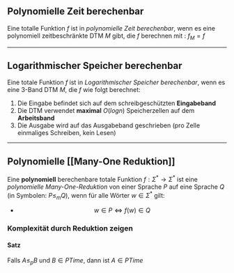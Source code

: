 ## Polynomielle Zeit berechenbar 
Eine totalle Funktion $f$ ist in *polynomielle Zeit berechenbar*, wenn es eine polynomiell zeitbeschränkte DTM $M$ gibt, die $f$ berechnen mit : $f_{M}=f$

---
## Logarithmischer Speicher berechenbar
Eine totale Funktion $f$ ist in *Logarithmischer Speicher berechenbar*, wenn es eine 3-Band DTM $M$, die $f$ wie folgt berechnet:
1. Die Eingabe befindet sich auf dem schreibgeschützten **Eingabeband**
2. Die DTM verwendet **maximal** $O(log n)$ Speicherzellen auf dem **Arbeitsband**
3. Die Ausgabe wird auf das Ausgabeband geschrieben (pro Zelle einmaliges Schreiben, kein Lesen)


---
## Polynomielle [[Many-One Reduktion]]

Eine **polynomiell** berechenbare totale Funktion $f : Σ^{*}→ Σ^{*}$ ist eine *polynomielle Many-One-Reduktion* von einer Sprache *P* auf eine Sprache *Q* (in Symbolen: $P ≤_{m} Q$), wenn für alle Wörter $w ∈ Σ^{*}$ gilt:
- $$w ∈ P \Leftrightarrow f (w) ∈ Q$$
### Komplexität durch Reduktion zeigen 
#### Satz
Falls $A ≤_{p} B$ und $B \in PTime$, dann ist $A \in PTime$